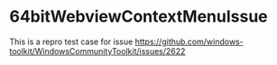 # 64bitWebviewContextMenuIssue
This is a repro test case for issue https://github.com/windows-toolkit/WindowsCommunityToolkit/issues/2622

